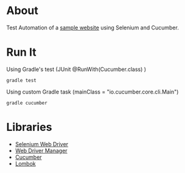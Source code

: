 # About

Test Automation of a [sample website](https://www.demoblaze.com/) using Selenium and Cucumber.  

# Run It

Using Gradle's test (JUnit @RunWith(Cucumber.class) )

    gradle test

Using custom Gradle task (mainClass = "io.cucumber.core.cli.Main")

    gradle cucumber

# Libraries

- [Selenium Web Driver](https://www.selenium.dev/)
- [Web Driver Manager](https://bonigarcia.dev/webdrivermanager/)
- [Cucumber](https://cucumber.io/)
- [Lombok](https://projectlombok.org/)
